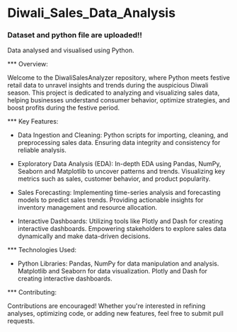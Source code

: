 # Diwali_Sales_Data_Analysis
### Dataset and python file are uploaded!! 
Data analysed and visualised using Python.

*** Overview:

Welcome to the DiwaliSalesAnalyzer repository, where Python meets festive retail data to unravel insights and trends during the auspicious Diwali season. This project is dedicated to analyzing and visualizing sales data, helping businesses understand consumer behavior, optimize strategies, and boost profits during the festive period.

*** Key Features:

-   Data Ingestion and Cleaning:
Python scripts for importing, cleaning, and preprocessing sales data. Ensuring data integrity and consistency for reliable analysis.

-   Exploratory Data Analysis (EDA):
In-depth EDA using Pandas, NumPy, Seaborn and Matplotlib to uncover patterns and trends. Visualizing key metrics such as sales, customer behavior, and product popularity.

-   Sales Forecasting:
Implementing time-series analysis and forecasting models to predict sales trends. Providing actionable insights for inventory management and resource allocation.

-   Interactive Dashboards:
Utilizing tools like Plotly and Dash for creating interactive dashboards. Empowering stakeholders to explore sales data dynamically and make data-driven decisions.

*** Technologies Used:

-   Python Libraries:
Pandas, NumPy for data manipulation and analysis.
Matplotlib and Seaborn for data visualization.
Plotly and Dash for creating interactive dashboards.

*** Contributing:

Contributions are encouraged! Whether you're interested in refining analyses, optimizing code, or adding new features, feel free to submit pull requests. 

